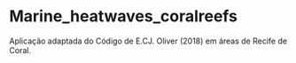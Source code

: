 # Marine_heatwaves_coralreefs
Aplicação adaptada do Código de E.CJ. Oliver (2018) em áreas de Recife de Coral.
